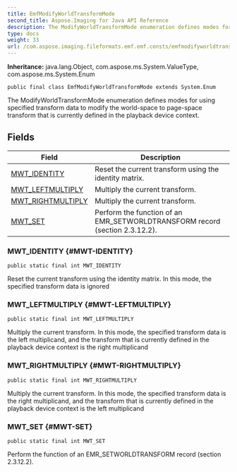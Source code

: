 ```yaml
---
title: EmfModifyWorldTransformMode
second_title: Aspose.Imaging for Java API Reference
description: The ModifyWorldTransformMode enumeration defines modes for using specified transform data to modify the world-space to page-space transform that is currently defined in the playback device context.
type: docs
weight: 33
url: /com.aspose.imaging.fileformats.emf.emf.consts/emfmodifyworldtransformmode/
---
```

**Inheritance:**
java.lang.Object, com.aspose.ms.System.ValueType, com.aspose.ms.System.Enum
```
public final class EmfModifyWorldTransformMode extends System.Enum
```

The ModifyWorldTransformMode enumeration defines modes for using specified transform data to modify the world-space to page-space transform that is currently defined in the playback device context.
## Fields

| Field | Description |
| --- | --- |
| [MWT_IDENTITY](#MWT-IDENTITY) | Reset the current transform using the identity matrix. |
| [MWT_LEFTMULTIPLY](#MWT-LEFTMULTIPLY) | Multiply the current transform. |
| [MWT_RIGHTMULTIPLY](#MWT-RIGHTMULTIPLY) | Multiply the current transform. |
| [MWT_SET](#MWT-SET) | Perform the function of an EMR\_SETWORLDTRANSFORM record (section 2.3.12.2). |
### MWT_IDENTITY {#MWT-IDENTITY}
```
public static final int MWT_IDENTITY
```


Reset the current transform using the identity matrix. In this mode, the specified transform data is ignored

### MWT_LEFTMULTIPLY {#MWT-LEFTMULTIPLY}
```
public static final int MWT_LEFTMULTIPLY
```


Multiply the current transform. In this mode, the specified transform data is the left multiplicand, and the transform that is currently defined in the playback device context is the right multiplicand

### MWT_RIGHTMULTIPLY {#MWT-RIGHTMULTIPLY}
```
public static final int MWT_RIGHTMULTIPLY
```


Multiply the current transform. In this mode, the specified transform data is the right multiplicand, and the transform that is currently defined in the playback device context is the left multiplicand

### MWT_SET {#MWT-SET}
```
public static final int MWT_SET
```


Perform the function of an EMR\_SETWORLDTRANSFORM record (section 2.3.12.2).

